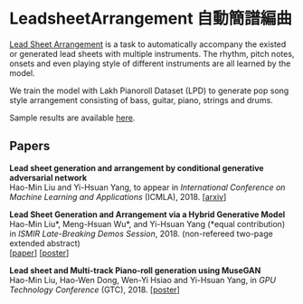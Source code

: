 # LeadsheetArrangement 自動簡譜編曲
[Lead Sheet Arrangement](https://liuhaumin.github.io/LeadsheetArrangement/) is a task to automatically accompany the existed or generated lead sheets with multiple instruments. The rhythm, pitch notes, onsets and even playing style of different instruments are all learned by the model. 

We train the model with Lakh Pianoroll Dataset (LPD) to generate pop song style arrangement consisting of bass, guitar, piano, strings and drums.

Sample results are available
[here](https://liuhaumin.github.io/LeadsheetArrangement/results).

## Papers

__Lead sheet generation and arrangement by conditional generative adversarial network__<br>
Hao-Min Liu and Yi-Hsuan Yang,
to appear in *International Conference on Machine Learning and Applications* (ICMLA), 2018.
[[arxiv](https://arxiv.org/abs/1807.11161)]

__Lead Sheet Generation and Arrangement via a Hybrid Generative Model__<br>
Hao-Min Liu\*, Meng-Hsuan Wu\*, and Yi-Hsuan Yang
(\*equal contribution)<br>
in _ISMIR Late-Breaking Demos Session_, 2018.
(non-refereed two-page extended abstract)<br>
[[paper](https://liuhaumin.github.io/LeadsheetArrangement/pdf/ismir2018leadsheetarrangement.pdf)]
[[poster](https://liuhaumin.github.io/LeadsheetArrangement/pdf/ismir-lbd-poster_A0_final.pdf)]

__Lead sheet and Multi-track Piano-roll generation using MuseGAN__<br>
Hao-Min Liu, Hao-Wen Dong, Wen-Yi Hsiao and Yi-Hsuan Yang,
in *GPU Technology Conference* (GTC), 2018.
[[poster](https://liuhaumin.github.io/LeadsheetArrangement/pdf/GTC_poster_HaoMin.pdf)]
